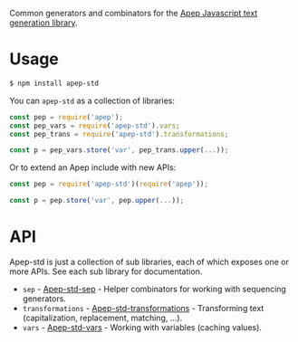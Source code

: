 Common generators and combinators for the [Apep Javascript text generation library][apep].

# Usage

```sh
$ npm install apep-std
```

You can `apep-std` as a collection of libraries:

```js
const pep = require('apep');
const pep_vars = require('apep-std').vars;
const pep_trans = require('apep-std').transformations;

const p = pep_vars.store('var', pep_trans.upper(...));
```

Or to extend an Apep include with new APIs:

```js
const pep = require('apep-std')(require('apep'));

const p = pep.store('var', pep.upper(...));
```

# API
Apep-std is just a collection of sub libraries, each of which exposes one or more APIs. See each sub library for documentation.

* `sep` - [Apep-std-sep](https://github.com/mattbierner/apep-std-sep) - Helper combinators for working with sequencing generators.
* `transformations` - [Apep-std-transformations](https://github.com/mattbierner/apep-std-transformations) - Transforming text (capitalization, replacement, matching, ...).
* `vars` - [Apep-std-vars](https://github.com/mattbierner/apep-std-vars) - Working with variables (caching values).


[apep]: https://github.com/mattbierner/apep
